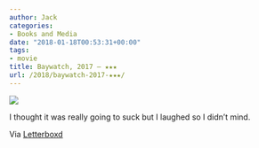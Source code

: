 ```yaml
---
author: Jack
categories:
- Books and Media
date: "2018-01-18T00:53:31+00:00"
tags:
- movie
title: Baywatch, 2017 – ★★★
url: /2018/baywatch-2017-★★★/
---
```

![][1]

I thought it was really going to suck but I laughed so I didn’t mind.

Via [Letterboxd][2]

 [1]: https://a.ltrbxd.com/resized/sm/upload/0y/1p/zz/j6/rxQynWvwl41VbJGb0FEyYtuRwS2-0-150-0-225-crop.jpg?k=0015aa8520
 [2]: https://letterboxd.com/jackbaty/film/baywatch/